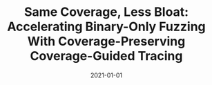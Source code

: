 ---
title: "Same Coverage, Less Bloat: Accelerating Binary-Only Fuzzing With Coverage-Preserving Coverage-Guided Tracing"
date: 2021-01-01
venue: "CCS '21: 2021 ACM SIGSAC Conference on Computer and Communications Security, Virtual Event, Republic of Korea, November 15 - 19, 2021"
paperurl: https://doi.org/10.1145/3460120.3484787
authors: "Stefan Nagy, Anh NguyenTuong, Jason D Hiser, Jack W Davidson and Matthew Hicks"
---